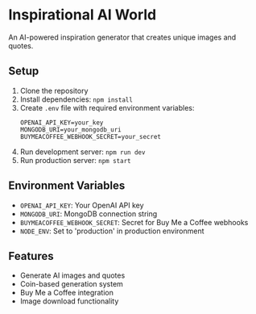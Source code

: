 # Inspirational AI World

An AI-powered inspiration generator that creates unique images and quotes.

## Setup

1. Clone the repository
2. Install dependencies: `npm install`
3. Create `.env` file with required environment variables:
   ```
   OPENAI_API_KEY=your_key
   MONGODB_URI=your_mongodb_uri
   BUYMEACOFFEE_WEBHOOK_SECRET=your_secret
   ```
4. Run development server: `npm run dev`
5. Run production server: `npm start`

## Environment Variables

- `OPENAI_API_KEY`: Your OpenAI API key
- `MONGODB_URI`: MongoDB connection string
- `BUYMEACOFFEE_WEBHOOK_SECRET`: Secret for Buy Me a Coffee webhooks
- `NODE_ENV`: Set to 'production' in production environment

## Features

- Generate AI images and quotes
- Coin-based generation system
- Buy Me a Coffee integration
- Image download functionality 